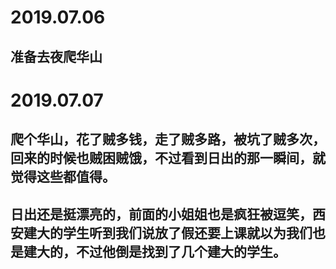 # 2019.07.06
## 准备去夜爬华山


# 2019.07.07
## 爬个华山，花了贼多钱，走了贼多路，被坑了贼多次，回来的时候也贼困贼饿，不过看到日出的那一瞬间，就觉得这些都值得。

## 日出还是挺漂亮的，前面的小姐姐也是疯狂被逗笑，西安建大的学生听到我们说放了假还要上课就以为我们也是建大的，不过他倒是找到了几个建大的学生。